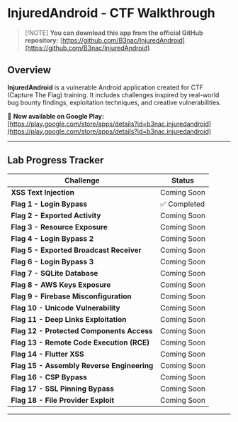 # InjuredAndroid - CTF Walkthrough

> \[!NOTE]
> **You can download this app from the official GitHub repository:**
> [https://github.com/B3nac/InjuredAndroid](https://github.com/B3nac/InjuredAndroid)

## Overview

**InjuredAndroid** is a vulnerable Android application created for CTF (Capture The Flag) training. It includes challenges inspired by real-world bug bounty findings, exploitation techniques, and creative vulnerabilities.

📱 **Now available on Google Play:**
[https://play.google.com/store/apps/details?id=b3nac.injuredandroid](https://play.google.com/store/apps/details?id=b3nac.injuredandroid)

---

## Lab Progress Tracker

| Challenge                                  | Status      |
| ------------------------------------------ | ----------- |
| **XSS Text Injection**                     | Coming Soon |
| **Flag 1 - Login Bypass**                  | ✅ Completed |
| **Flag 2 - Exported Activity**             | Coming Soon |
| **Flag 3 - Resource Exposure**             | Coming Soon |
| **Flag 4 - Login Bypass 2**                | Coming Soon |
| **Flag 5 - Exported Broadcast Receiver**   | Coming Soon |
| **Flag 6 - Login Bypass 3**                | Coming Soon |
| **Flag 7 - SQLite Database**               | Coming Soon |
| **Flag 8 - AWS Keys Exposure**             | Coming Soon |
| **Flag 9 - Firebase Misconfiguration**     | Coming Soon |
| **Flag 10 - Unicode Vulnerability**        | Coming Soon |
| **Flag 11 - Deep Links Exploitation**      | Coming Soon |
| **Flag 12 - Protected Components Access**  | Coming Soon |
| **Flag 13 - Remote Code Execution (RCE)**  | Coming Soon |
| **Flag 14 - Flutter XSS**                  | Coming Soon |
| **Flag 15 - Assembly Reverse Engineering** | Coming Soon |
| **Flag 16 - CSP Bypass**                   | Coming Soon |
| **Flag 17 - SSL Pinning Bypass**           | Coming Soon |
| **Flag 18 - File Provider Exploit**        | Coming Soon |

---
